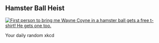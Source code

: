 ## Hamster Ball Heist
[![First person to bring me Wayne Coyne in a hamster ball gets a free t-shirt!  He gets one too.](https://imgs.xkcd.com/comics/hamster_ball_heist.png)](https://xkcd.com/211/ "First person to bring me Wayne Coyne in a hamster ball gets a free t-shirt!  He gets one too.")

Your daily random xkcd
